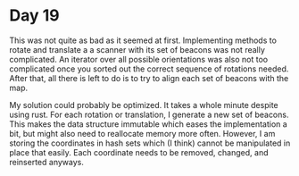# Day 19

This was not quite as bad as it seemed at first.
Implementing methods to rotate and translate a a scanner
with its set of beacons
was not really complicated.
An iterator over all possible orientations was also not too complicated
once you sorted out the correct sequence of rotations needed.
After that,
all there is left to do is to try to align each set of beacons with the map.

My solution could probably be optimized.
It takes a whole minute despite using rust.
For each rotation or translation,
I generate a new set of beacons.
This makes the data structure immutable which eases the implementation a bit,
but might also need to reallocate memory more often.
However,
I am storing the coordinates in hash sets which (I think) cannot be manipulated
in place that easily.
Each coordinate needs to be removed, changed, and reinserted anyways.